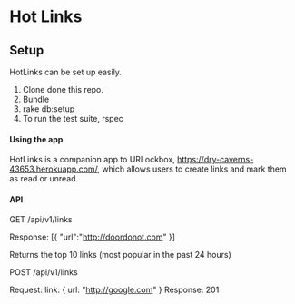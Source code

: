 # Hot Links

## Setup

HotLinks can be set up easily.

1. Clone done this repo.
2. Bundle
3. rake db:setup
4. To run the test suite, rspec

#### Using the app

HotLinks is a companion app to URLockbox, https://dry-caverns-43653.herokuapp.com/, which allows users to create links and mark them as read or unread.

#### API

GET /api/v1/links

  Response: [{ "url":"http://doordonot.com" }]

  Returns the top 10 links (most popular in the past 24 hours)

POST /api/v1/links

  Request: link: { url: "http://google.com" }
  Response: 201
